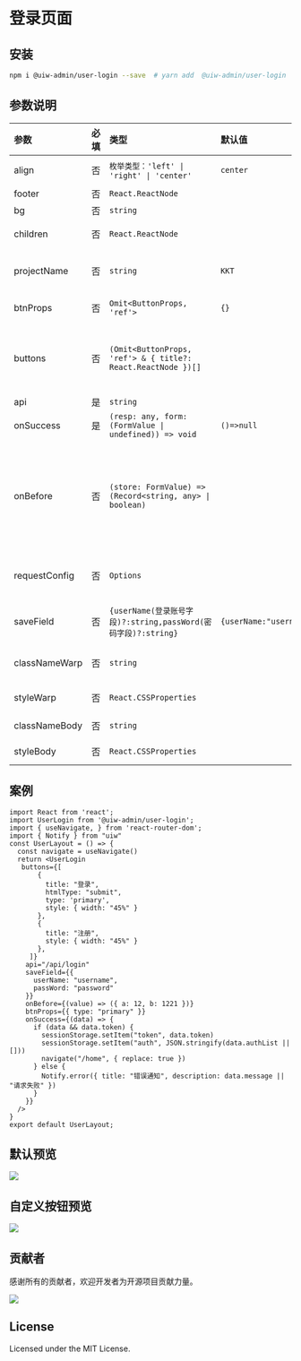 # 登录页面

## 安装

```bash
npm i @uiw-admin/user-login --save  # yarn add  @uiw-admin/user-login
```

<!-- ## 参数

```ts

type FormValue = { username?: string, password?: string }

export interface UserLoginProps {
  /** 卡片框的位置 */
  align?: 'left' | 'right' | 'center';
  classNameWarp?: string;
  styleWarp?: React.CSSProperties;
  /** 卡片的 className */
  classNameBody?: string;
  /** 卡片的 style */
  styleBody?: React.CSSProperties;
  /** 页脚 */
  footer?: React.ReactNode;
  /** 背景图片 */
  bg?: string;
  /** 如果存在 children 则 覆盖默认登录框里面内容  */ 
  children?: React.ReactNode;
  /** 项目名称 */
  projectName?: string;
  /** 登录接口返回 */
  onSuccess?: (resp: any, form: FormValue | undefined) => void;
  /** 登录按钮 属性 */
  btnProps?: Omit<ButtonProps, "ref">;
  /** 请求接口 */
  api?: string;
  /** 调用接口之前 , 可以通过这个添加额外参数  返回 false 则不进行登录操作  */
  onBefore?: (store: FormValue) => { [s: string]: any } | boolean;
  /** request 请求的 options 配置参数 */
  requestConfig?: Options;
    /** 登录按钮位置 按钮组, title 为显示标题 */
  buttons?: (Omit<ButtonProps, 'ref'> & { title?: React.ReactNode })[]
   /** 默认输入框保存字段  */
  saveField?: {
    /** 登录账号 默认值 username*/
    userName?: string,
    /** 密码 默认值 password */
    passWord?: string
  }
}
``` -->

## 参数说明

| 参数          | 必填 | 类型                                                          | 默认值                                      | 说明                                                               |
| :------------ | :--- | :------------------------------------------------------------ | :------------------------------------------ | :----------------------------------------------------------------- |
| align         | 否   | `枚举类型：'left' \| 'right' \| 'center'`                     | `center`                                    | 卡片框的位置                                                       |
| footer        | 否   | `React.ReactNode`                                             |                                             | 页脚                                                               |
| bg            | 否   | `string`                                                      |                                             | 页面背景                                                           |
| children      | 否   | `React.ReactNode`                                             |                                             | 替换卡片位置内容                                                   |
| projectName   | 否   | `string`                                                      | `KKT`                                       | 项目名称(页面标题)                                                 |
| btnProps      | 否   | `Omit<ButtonProps, 'ref'>`                                    | `{}`                                        | 登录按钮 属性                                                      |
| buttons       | 否   | `(Omit<ButtonProps, 'ref'> & { title?: React.ReactNode })[]`  |                                             | 登录按钮位置的自定义按钮组, title 为显示标题                       |
| api           | 是   | `string`                                                      |                                             | 请求接口                                                           |
| onSuccess     | 是   | `(resp: any, form: (FormValue \| undefined)) => void`         | `()=>null`                                  | 登录接口返回                                                       |
| onBefore      | 否   | `(store: FormValue) => (Record<string, any> \| boolean)`      |                                             | 用接口之前 , 可以通过这个添加额外参数  返回 false 则不进行登录操作 |
| requestConfig | 否   | `Options`                                                     |                                             | `request` 请求 `options` 配置参数                                  |
| saveField     | 否   | `{userName(登录账号字段)?:string,passWord(密码字段)?:string}` | `{userName:"username",passWord:"password"}` | 默认输入框保存字段                                                 |
| classNameWarp | 否   | `string`                                                      |                                             | 卡片框外层`className`                                              |
| styleWarp     | 否   | `React.CSSProperties`                                         |                                             | 卡片框外层`style`                                                  |
| classNameBody | 否   | `string`                                                      |                                             | 卡片框`className`                                                  |
| styleBody     | 否   | `React.CSSProperties`                                         |                                             | 卡片框`style`                                                      |

## 案例

```tsx
import React from 'react';
import UserLogin from '@uiw-admin/user-login';
import { useNavigate, } from 'react-router-dom';
import { Notify } from "uiw"
const UserLayout = () => {
  const navigate = useNavigate()
  return <UserLogin
   buttons={[
       {
         title: "登录",
         htmlType: "submit",
         type: 'primary',
         style: { width: "45%" }
       },
       {
         title: "注册",
         style: { width: "45%" }
       },
     ]}
    api="/api/login"
    saveField={{
      userName: "username",
      passWord: "password"
    }}
    onBefore={(value) => ({ a: 12, b: 1221 })}
    btnProps={{ type: "primary" }}
    onSuccess={(data) => {
      if (data && data.token) {
        sessionStorage.setItem("token", data.token)
        sessionStorage.setItem("auth", JSON.stringify(data.authList || []))
        navigate("/home", { replace: true })
      } else {
        Notify.error({ title: "错误通知", description: data.message || "请求失败" })
      }
    }}
  />
}
export default UserLayout;

```

## 默认预览

![](https://user-images.githubusercontent.com/49544090/150922771-8a5fa5dc-8d82-4d3c-80ac-b61dcb5eb920.png)


## 自定义按钮预览

![](https://user-images.githubusercontent.com/49544090/150929179-4854ca6c-25c8-4703-acee-9c7855821b8a.png)

## 贡献者

感谢所有的贡献者，欢迎开发者为开源项目贡献力量。

<a href="https://github.com/uiwjs/uiw-admin/graphs/contributors">
  <img src="https://uiwjs.github.io/uiw-admin/CONTRIBUTORS.svg" />
</a>


## License

Licensed under the MIT License.